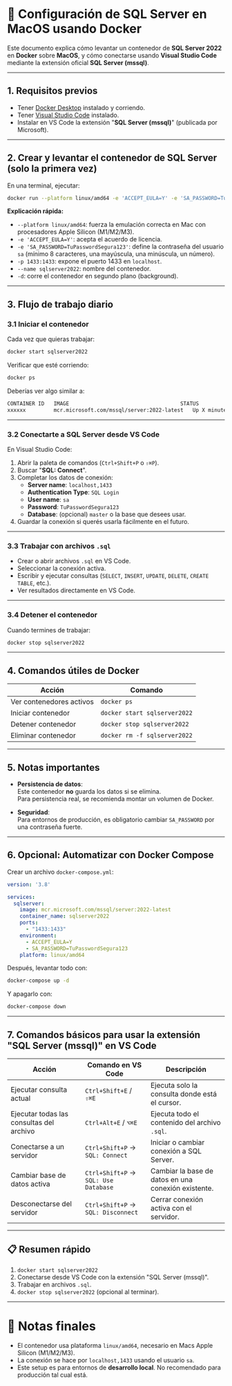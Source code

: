 
# 🚀 Configuración de SQL Server en MacOS usando Docker

Este documento explica cómo levantar un contenedor de **SQL Server 2022** en **Docker** sobre **MacOS**, y cómo conectarse usando **Visual Studio Code** mediante la extensión oficial **SQL Server (mssql)**.

---

## 1. Requisitos previos

- Tener [Docker Desktop](https://www.docker.com/products/docker-desktop/) instalado y corriendo.
- Tener [Visual Studio Code](https://code.visualstudio.com/) instalado.
- Instalar en VS Code la extensión "**SQL Server (mssql)**" (publicada por Microsoft).

---

## 2. Crear y levantar el contenedor de SQL Server (solo la primera vez)

En una terminal, ejecutar:

```bash
docker run --platform linux/amd64 -e 'ACCEPT_EULA=Y' -e 'SA_PASSWORD=TuPasswordSegura123' -p 1433:1433 --name sqlserver2022 -d mcr.microsoft.com/mssql/server:2022-latest
```

**Explicación rápida:**

- `--platform linux/amd64`: fuerza la emulación correcta en Mac con procesadores Apple Silicon (M1/M2/M3).
- `-e 'ACCEPT_EULA=Y'`: acepta el acuerdo de licencia.
- `-e 'SA_PASSWORD=TuPasswordSegura123'`: define la contraseña del usuario `sa` (mínimo 8 caracteres, una mayúscula, una minúscula, un número).
- `-p 1433:1433`: expone el puerto 1433 en `localhost`.
- `--name sqlserver2022`: nombre del contenedor.
- `-d`: corre el contenedor en segundo plano (background).

---

## 3. Flujo de trabajo diario

### 3.1 Iniciar el contenedor

Cada vez que quieras trabajar:

```bash
docker start sqlserver2022
```

Verificar que esté corriendo:

```bash
docker ps
```

Deberías ver algo similar a:

```bash
CONTAINER ID   IMAGE                                    STATUS          PORTS                    NAMES
xxxxxx         mcr.microsoft.com/mssql/server:2022-latest   Up X minutes   0.0.0.0:1433->1433/tcp   sqlserver2022
```

---

### 3.2 Conectarte a SQL Server desde VS Code

En Visual Studio Code:

1. Abrir la paleta de comandos (`Ctrl+Shift+P` o `⇧⌘P`).
2. Buscar "**SQL: Connect**".
3. Completar los datos de conexión:
   - **Server name**: `localhost,1433`
   - **Authentication Type**: `SQL Login`
   - **User name**: `sa`
   - **Password**: `TuPasswordSegura123`
   - **Database**: (opcional) `master` o la base que desees usar.
4. Guardar la conexión si querés usarla fácilmente en el futuro.

---

### 3.3 Trabajar con archivos `.sql`

- Crear o abrir archivos `.sql` en VS Code.
- Seleccionar la conexión activa.
- Escribir y ejecutar consultas (`SELECT`, `INSERT`, `UPDATE`, `DELETE`, `CREATE TABLE`, etc.).
- Ver resultados directamente en VS Code.

---

### 3.4 Detener el contenedor

Cuando termines de trabajar:

```bash
docker stop sqlserver2022
```

---

## 4. Comandos útiles de Docker

| Acción                   | Comando                            |
|---------------------------|------------------------------------|
| Ver contenedores activos  | `docker ps`                        |
| Iniciar contenedor        | `docker start sqlserver2022`        |
| Detener contenedor        | `docker stop sqlserver2022`         |
| Eliminar contenedor       | `docker rm -f sqlserver2022`        |

---

## 5. Notas importantes

- **Persistencia de datos**:  
  Este contenedor **no** guarda los datos si se elimina.  
  Para persistencia real, se recomienda montar un volumen de Docker.

- **Seguridad**:  
  Para entornos de producción, es obligatorio cambiar `SA_PASSWORD` por una contraseña fuerte.

---

## 6. Opcional: Automatizar con Docker Compose

Crear un archivo `docker-compose.yml`:

```yaml
version: '3.8'

services:
  sqlserver:
    image: mcr.microsoft.com/mssql/server:2022-latest
    container_name: sqlserver2022
    ports:
      - "1433:1433"
    environment:
      - ACCEPT_EULA=Y
      - SA_PASSWORD=TuPasswordSegura123
    platform: linux/amd64
```

Después, levantar todo con:

```bash
docker-compose up -d
```

Y apagarlo con:

```bash
docker-compose down
```

---

## 7. Comandos básicos para usar la extensión "SQL Server (mssql)" en VS Code

| Acción                          | Comando en VS Code                | Descripción                                     |
|----------------------------------|-----------------------------------|-------------------------------------------------|
| Ejecutar consulta actual        | `Ctrl+Shift+E` / `⇧⌘E`             | Ejecuta solo la consulta donde está el cursor.  |
| Ejecutar todas las consultas del archivo | `Ctrl+Alt+E` / `⌥⌘E`      | Ejecuta todo el contenido del archivo `.sql`.   |
| Conectarse a un servidor        | `Ctrl+Shift+P` → `SQL: Connect`   | Iniciar o cambiar conexión a SQL Server.        |
| Cambiar base de datos activa    | `Ctrl+Shift+P` → `SQL: Use Database` | Cambiar la base de datos en una conexión existente. |
| Desconectarse del servidor      | `Ctrl+Shift+P` → `SQL: Disconnect` | Cerrar conexión activa con el servidor.         |

---

## 📋 Resumen rápido

1. `docker start sqlserver2022`
2. Conectarse desde VS Code con la extensión "SQL Server (mssql)".
3. Trabajar en archivos `.sql`.
4. `docker stop sqlserver2022` (opcional al terminar).

---

# 🎯 Notas finales

- El contenedor usa plataforma `linux/amd64`, necesario en Macs Apple Silicon (M1/M2/M3).
- La conexión se hace por `localhost,1433` usando el usuario `sa`.
- Este setup es para entornos de **desarrollo local**. No recomendado para producción tal cual está.
